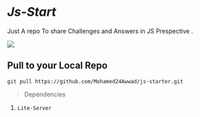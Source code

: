 _Js-Start_ 
============
Just A repo To share Challenges and Answers in JS Prespective .

![](https://seeklogo.com/images/S/sourcecode-logo-ED40E0F358-seeklogo.com.png)











Pull to your Local Repo 
-----------------------
```
git pull https://github.com/Mohamed24Awwad/js-starter.git 

```


>Dependencies

1) `Lite-Server`
